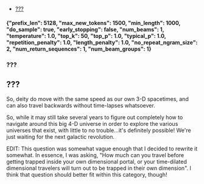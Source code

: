 - [???](#)


#### {"prefix_len": 5128, "max_new_tokens": 1500, "min_length": 1000, "do_sample": true, "early_stopping": false, "num_beams": 1, "temperature": 1.0, "top_k": 50, "top_p": 1.0, "typical_p": 1.0, "repetition_penalty": 1.0, "length_penalty": 1.0, "no_repeat_ngram_size": 2, "num_return_sequences": 1, "num_beam_groups": 1}
### ???
## ???

 So, deity do move with the same speed as our own 3-D spacetimes, and can also travel backwards without time-lapses whatsoever.

So, while it may still take several years to figure out completely how to navigate around this big 4-D universe in order to explore the various universes that exist, with little to no trouble...it's definitely possible!  We're just waiting for the next galactic revolution.

EDIT: This question was somewhat vague enough that I decided to rewrite it somewhat. In essence, I was asking, "How much can you travel before getting trapped inside your own dimensional portal, or your time-dilated dimensional travelers will turn out to be trapped in their own dimension". I think that question should better fit within this category, though!